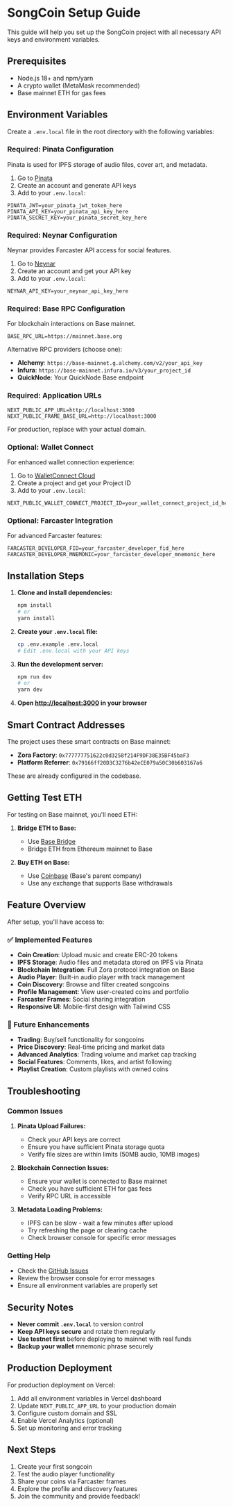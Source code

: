 # SongCoin Setup Guide

This guide will help you set up the SongCoin project with all necessary API keys and environment variables.

## Prerequisites

- Node.js 18+ and npm/yarn
- A crypto wallet (MetaMask recommended)
- Base mainnet ETH for gas fees

## Environment Variables

Create a `.env.local` file in the root directory with the following variables:

### Required: Pinata Configuration

Pinata is used for IPFS storage of audio files, cover art, and metadata.

1. Go to [Pinata](https://app.pinata.cloud/developers/api-keys)
2. Create an account and generate API keys
3. Add to your `.env.local`:

```env
PINATA_JWT=your_pinata_jwt_token_here
PINATA_API_KEY=your_pinata_api_key_here
PINATA_SECRET_KEY=your_pinata_secret_key_here
```

### Required: Neynar Configuration

Neynar provides Farcaster API access for social features.

1. Go to [Neynar](https://dev.neynar.com/)
2. Create an account and get your API key
3. Add to your `.env.local`:

```env
NEYNAR_API_KEY=your_neynar_api_key_here
```

### Required: Base RPC Configuration

For blockchain interactions on Base mainnet.

```env
BASE_RPC_URL=https://mainnet.base.org
```

Alternative RPC providers (choose one):
- **Alchemy**: `https://base-mainnet.g.alchemy.com/v2/your_api_key`
- **Infura**: `https://base-mainnet.infura.io/v3/your_project_id`
- **QuickNode**: Your QuickNode Base endpoint

### Required: Application URLs

```env
NEXT_PUBLIC_APP_URL=http://localhost:3000
NEXT_PUBLIC_FRAME_BASE_URL=http://localhost:3000
```

For production, replace with your actual domain.

### Optional: Wallet Connect

For enhanced wallet connection experience:

1. Go to [WalletConnect Cloud](https://cloud.walletconnect.com/)
2. Create a project and get your Project ID
3. Add to your `.env.local`:

```env
NEXT_PUBLIC_WALLET_CONNECT_PROJECT_ID=your_wallet_connect_project_id_here
```

### Optional: Farcaster Integration

For advanced Farcaster features:

```env
FARCASTER_DEVELOPER_FID=your_farcaster_developer_fid_here
FARCASTER_DEVELOPER_MNEMONIC=your_farcaster_developer_mnemonic_here
```

## Installation Steps

1. **Clone and install dependencies:**
   ```bash
   npm install
   # or
   yarn install
   ```

2. **Create your `.env.local` file:**
   ```bash
   cp .env.example .env.local
   # Edit .env.local with your API keys
   ```

3. **Run the development server:**
   ```bash
   npm run dev
   # or
   yarn dev
   ```

4. **Open [http://localhost:3000](http://localhost:3000) in your browser**

## Smart Contract Addresses

The project uses these smart contracts on Base mainnet:

- **Zora Factory**: `0x777777751622c0d3258f214F9DF38E35BF45baF3`
- **Platform Referrer**: `0x79166ff20D3C3276b42eCE079a50C30b603167a6`

These are already configured in the codebase.

## Getting Test ETH

For testing on Base mainnet, you'll need ETH:

1. **Bridge ETH to Base:**
   - Use [Base Bridge](https://bridge.base.org/)
   - Bridge ETH from Ethereum mainnet to Base

2. **Buy ETH on Base:**
   - Use [Coinbase](https://www.coinbase.com/) (Base's parent company)
   - Use any exchange that supports Base withdrawals

## Feature Overview

After setup, you'll have access to:

### ✅ Implemented Features

- **Coin Creation**: Upload music and create ERC-20 tokens
- **IPFS Storage**: Audio files and metadata stored on IPFS via Pinata
- **Blockchain Integration**: Full Zora protocol integration on Base
- **Audio Player**: Built-in audio player with track management
- **Coin Discovery**: Browse and filter created songcoins
- **Profile Management**: View user-created coins and portfolio
- **Farcaster Frames**: Social sharing integration
- **Responsive UI**: Mobile-first design with Tailwind CSS

### 🚧 Future Enhancements

- **Trading**: Buy/sell functionality for songcoins
- **Price Discovery**: Real-time pricing and market data
- **Advanced Analytics**: Trading volume and market cap tracking
- **Social Features**: Comments, likes, and artist following
- **Playlist Creation**: Custom playlists with owned coins

## Troubleshooting

### Common Issues

1. **Pinata Upload Failures:**
   - Check your API keys are correct
   - Ensure you have sufficient Pinata storage quota
   - Verify file sizes are within limits (50MB audio, 10MB images)

2. **Blockchain Connection Issues:**
   - Ensure your wallet is connected to Base mainnet
   - Check you have sufficient ETH for gas fees
   - Verify RPC URL is accessible

3. **Metadata Loading Problems:**
   - IPFS can be slow - wait a few minutes after upload
   - Try refreshing the page or clearing cache
   - Check browser console for specific error messages

### Getting Help

- Check the [GitHub Issues](https://github.com/your-repo/issues)
- Review the browser console for error messages
- Ensure all environment variables are properly set

## Security Notes

- **Never commit `.env.local`** to version control
- **Keep API keys secure** and rotate them regularly
- **Use testnet first** before deploying to mainnet with real funds
- **Backup your wallet** mnemonic phrase securely

## Production Deployment

For production deployment on Vercel:

1. Add all environment variables in Vercel dashboard
2. Update `NEXT_PUBLIC_APP_URL` to your production domain
3. Configure custom domain and SSL
4. Enable Vercel Analytics (optional)
5. Set up monitoring and error tracking

## Next Steps

1. Create your first songcoin
2. Test the audio player functionality
3. Share your coins via Farcaster frames
4. Explore the profile and discovery features
5. Join the community and provide feedback! 